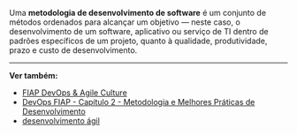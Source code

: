Uma **metodologia de desenvolvimento de software** é um conjunto de métodos ordenados para alcançar um objetivo — neste caso, o desenvolvimento de um software, aplicativo ou serviço de TI dentro de padrões específicos de um projeto, quanto à qualidade, produtividade, prazo e custo de desenvolvimento.

---
**Ver também:**
- [FIAP DevOps & Agile Culture](FIAP%20DevOps%20&%20Agile%20Culture.md)
- [DevOps FIAP - Capítulo 2 -  Metodologia e Melhores Práticas de Desenvolvimento](DevOps%20FIAP%20-%20Capítulo%202%20-%20%20Metodologia%20e%20Melhores%20Práticas%20de%20Desenvolvimento.md)
- [desenvolvimento ágil](desenvolvimento%20ágil)